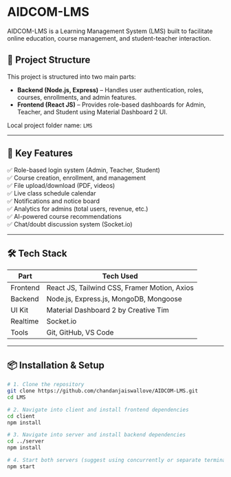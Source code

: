 # AIDCOM-LMS

AIDCOM-LMS is a Learning Management System (LMS) built to facilitate online education, course management, and student-teacher interaction.

## 📂 Project Structure
This project is structured into two main parts:

- **Backend (Node.js, Express)** – Handles user authentication, roles, courses, enrollments, and admin features.
- **Frontend (React JS)** – Provides role-based dashboards for Admin, Teacher, and Student using Material Dashboard 2 UI.

Local project folder name: `LMS`

---

## 🚀 Key Features

✅ Role-based login system (Admin, Teacher, Student)  
✅ Course creation, enrollment, and management  
✅ File upload/download (PDF, videos)  
✅ Live class schedule calendar  
✅ Notifications and notice board  
✅ Analytics for admins (total users, revenue, etc.)  
✅ AI-powered course recommendations  
✅ Chat/doubt discussion system (Socket.io)

---

## 🛠 Tech Stack

| Part      | Tech Used                          |
|-----------|------------------------------------|
| Frontend  | React JS, Tailwind CSS, Framer Motion, Axios |
| Backend   | Node.js, Express.js, MongoDB, Mongoose |
| UI Kit    | Material Dashboard 2 by Creative Tim |
| Realtime  | Socket.io                          |
| Tools     | Git, GitHub, VS Code               |

---

## 📦 Installation & Setup

```bash
# 1. Clone the repository
git clone https://github.com/chandanjaiswallove/AIDCOM-LMS.git
cd LMS

# 2. Navigate into client and install frontend dependencies
cd client
npm install

# 3. Navigate into server and install backend dependencies
cd ../server
npm install

# 4. Start both servers (suggest using concurrently or separate terminals)
npm start
